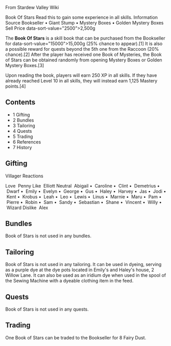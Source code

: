 From Stardew Valley Wiki

Book Of Stars Read this to gain some experience in all skills. Information Source Bookseller • Giant Stump • Mystery Boxes • Golden Mystery Boxes Sell Price data-sort-value="2500"&gt;2,500g

The **Book Of Stars** is a skill book that can be purchased from the Bookseller for data-sort-value="15000"&gt;15,000g (25% chance to appear).\[1] It is also a possible reward for quests beyond the 5th one from the Raccoon (20% chance).\[2] After the player has received one Book of Mysteries, the Book of Stars can be obtained randomly from opening Mystery Boxes or Golden Mystery Boxes.\[3]

Upon reading the book, players will earn 250 XP in all skills. If they have already reached Level 10 in all skills, they will instead earn 1,125 Mastery points.\[4]

## Contents

- 1 Gifting
- 2 Bundles
- 3 Tailoring
- 4 Quests
- 5 Trading
- 6 References
- 7 History

## Gifting

Villager Reactions

Love  Penny Like  Elliott Neutral  Abigail •  Caroline •  Clint •  Demetrius •  Dwarf •  Emily •  Evelyn •  George •  Gus •  Haley •  Harvey •  Jas •  Jodi •  Kent •  Krobus •  Leah •  Leo •  Lewis •  Linus •  Marnie •  Maru •  Pam •  Pierre •  Robin •  Sam •  Sandy •  Sebastian •  Shane •  Vincent •  Willy •  Wizard Dislike  Alex

## Bundles

Book of Stars is not used in any bundles.

## Tailoring

Book of Stars is not used in any tailoring. It can be used in dyeing, serving as a purple dye at the dye pots located in Emily's and Haley's house, 2 Willow Lane. It can also be used as an iridium dye when used in the spool of the Sewing Machine with a dyeable clothing item in the feed.

## Quests

Book of Stars is not used in any quests.

## Trading

One Book of Stars can be traded to the Bookseller for 8 Fairy Dust.